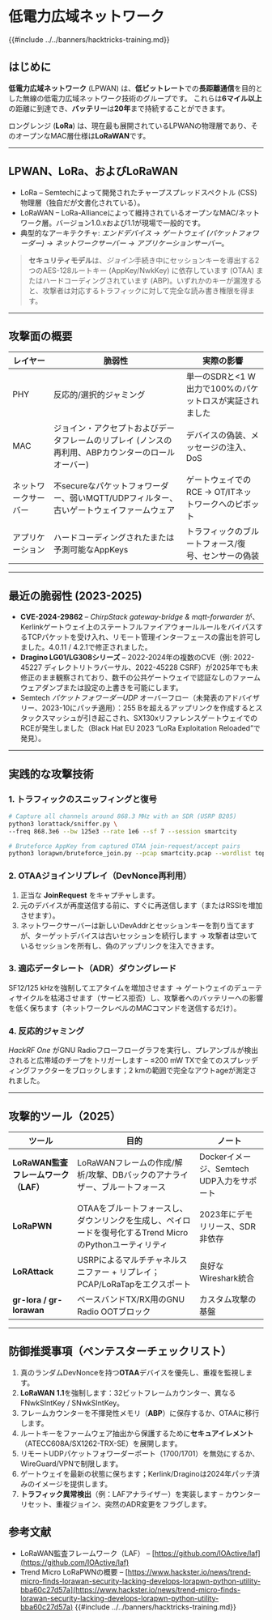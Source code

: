 # 低電力広域ネットワーク

{{#include ../../banners/hacktricks-training.md}}

## はじめに

**低電力広域ネットワーク** (LPWAN) は、**低ビットレート**での**長距離通信**を目的とした無線の低電力広域ネットワーク技術のグループです。
これらは**6マイル以上**の距離に到達でき、**バッテリー**は**20年**まで持続することができます。

ロングレンジ (**LoRa**) は、現在最も展開されているLPWANの物理層であり、そのオープンなMAC層仕様は**LoRaWAN**です。

---

## LPWAN、LoRa、およびLoRaWAN

* LoRa – Semtechによって開発されたチャープスプレッドスペクトル (CSS) 物理層（独自だが文書化されている）。
* LoRaWAN – LoRa-Allianceによって維持されているオープンなMAC/ネットワーク層。バージョン1.0.xおよび1.1が現場で一般的です。
* 典型的なアーキテクチャ: *エンドデバイス → ゲートウェイ (パケットフォワーダー) → ネットワークサーバー → アプリケーションサーバー*。

> **セキュリティモデル**は、*ジョイン*手続き中にセッションキーを導出する2つのAES-128ルートキー (AppKey/NwkKey) に依存しています (OTAA) またはハードコーディングされています (ABP)。いずれかのキーが漏洩すると、攻撃者は対応するトラフィックに対して完全な読み書き権限を得ます。

---

## 攻撃面の概要

| レイヤー | 脆弱性 | 実際の影響 |
|-------|----------|------------------|
| PHY | 反応的/選択的ジャミング | 単一のSDRと<1 W出力で100%のパケットロスが実証されました |
| MAC | ジョイン・アクセプトおよびデータフレームのリプレイ (ノンスの再利用、ABPカウンターのロールオーバー) | デバイスの偽装、メッセージの注入、DoS |
| ネットワークサーバー | 不secureなパケットフォワーダー、弱いMQTT/UDPフィルター、古いゲートウェイファームウェア | ゲートウェイでのRCE → OT/ITネットワークへのピボット |
| アプリケーション | ハードコーディングされたまたは予測可能なAppKeys | トラフィックのブルートフォース/復号、センサーの偽装 |

---

## 最近の脆弱性 (2023-2025)

* **CVE-2024-29862** – *ChirpStack gateway-bridge & mqtt-forwarder* が、Kerlinkゲートウェイ上のステートフルファイアウォールルールをバイパスするTCPパケットを受け入れ、リモート管理インターフェースの露出を許可しました。4.0.11 / 4.2.1で修正されました。
* **Dragino LG01/LG308シリーズ** – 2022-2024年の複数のCVE（例: 2022-45227 ディレクトリトラバーサル、2022-45228 CSRF）が2025年でも未修正のまま観察されており、数千の公共ゲートウェイで認証なしのファームウェアダンプまたは設定の上書きを可能にします。
* Semtech *パケットフォワーダーUDP* オーバーフロー（未発表のアドバイザリー、2023-10にパッチ適用）：255 Bを超えるアップリンクを作成するとスタックスマッシュが引き起こされ、SX130xリファレンスゲートウェイでのRCEが発生しました（Black Hat EU 2023 “LoRa Exploitation Reloaded”で発見）。

---

## 実践的な攻撃技術

### 1. トラフィックのスニッフィングと復号
```bash
# Capture all channels around 868.3 MHz with an SDR (USRP B205)
python3 lorattack/sniffer.py \
--freq 868.3e6 --bw 125e3 --rate 1e6 --sf 7 --session smartcity

# Bruteforce AppKey from captured OTAA join-request/accept pairs
python3 lorapwn/bruteforce_join.py --pcap smartcity.pcap --wordlist top1m.txt
```
### 2. OTAAジョインリプレイ（DevNonce再利用）

1. 正当な **JoinRequest** をキャプチャします。
2. 元のデバイスが再度送信する前に、すぐに再送信します（またはRSSIを増加させます）。
3. ネットワークサーバーは新しいDevAddrとセッションキーを割り当てますが、ターゲットデバイスは古いセッションを続行します → 攻撃者は空いているセッションを所有し、偽のアップリンクを注入できます。

### 3. 適応データレート（ADR）ダウングレード

SF12/125 kHzを強制してエアタイムを増加させます → ゲートウェイのデューティサイクルを枯渇させます（サービス拒否）し、攻撃者へのバッテリーへの影響を低く保ちます（ネットワークレベルのMACコマンドを送信するだけ）。

### 4. 反応的ジャミング

*HackRF One* がGNU Radioフローフローグラフを実行し、プレアンブルが検出されると広帯域のチープをトリガーします – ≤200 mW TXで全てのスプレッディングファクターをブロックします；2 kmの範囲で完全なアウトageが測定されました。

---

## 攻撃的ツール（2025）

| ツール | 目的 | ノート |
|------|---------|-------|
| **LoRaWAN監査フレームワーク（LAF）** | LoRaWANフレームの作成/解析/攻撃、DBバックのアナライザー、ブルートフォース | Dockerイメージ、Semtech UDP入力をサポート |
| **LoRaPWN** | OTAAをブルートフォースし、ダウンリンクを生成し、ペイロードを復号化するTrend MicroのPythonユーティリティ | 2023年にデモリリース、SDR非依存 |
| **LoRAttack** | USRPによるマルチチャネルスニファー + リプレイ；PCAP/LoRaTapをエクスポート | 良好なWireshark統合 |
| **gr-lora / gr-lorawan** | ベースバンドTX/RX用のGNU Radio OOTブロック | カスタム攻撃の基盤 |

---

## 防御推奨事項（ペンテスターチェックリスト）

1. 真のランダムDevNonceを持つ**OTAA**デバイスを優先し、重複を監視します。
2. **LoRaWAN 1.1**を強制します：32ビットフレームカウンター、異なるFNwkSIntKey / SNwkSIntKey。
3. フレームカウンターを不揮発性メモリ（**ABP**）に保存するか、OTAAに移行します。
4. ルートキーをファームウェア抽出から保護するために**セキュアイレメント**（ATECC608A/SX1262-TRX-SE）を展開します。
5. リモートUDPパケットフォワーダーポート（1700/1701）を無効にするか、WireGuard/VPNで制限します。
6. ゲートウェイを最新の状態に保ちます；Kerlink/Draginoは2024年パッチ済みのイメージを提供します。
7. **トラフィック異常検出**（例：LAFアナライザー）を実装します – カウンターリセット、重複ジョイン、突然のADR変更をフラグします。

## 参考文献

* LoRaWAN監査フレームワーク（LAF） – [https://github.com/IOActive/laf](https://github.com/IOActive/laf)
* Trend Micro LoRaPWNの概要 – [https://www.hackster.io/news/trend-micro-finds-lorawan-security-lacking-develops-lorapwn-python-utility-bba60c27d57a](https://www.hackster.io/news/trend-micro-finds-lorawan-security-lacking-develops-lorapwn-python-utility-bba60c27d57a)
{{#include ../../banners/hacktricks-training.md}}
